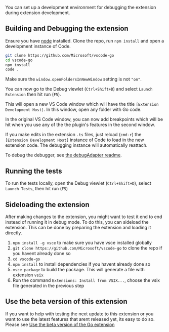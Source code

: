 You can set up a development environment for debugging the extension during
extension development.

## Building and Debugging the extension

Ensure you have [node](https://nodejs.org/en/) installed. Clone the repo, run
`npm install` and open a development instance of Code.

```bash
git clone https://github.com/Microsoft/vscode-go
cd vscode-go
npm install
code .
```

Make sure the `window.openFoldersInNewWindow` setting is not `"on"`.

You can now go to the Debug viewlet (`Ctrl+Shift+D`) and select
`Launch Extension` then hit run (`F5`).

This will open a new VS Code window which will have the title
`[Extension Development Host]`. In this window, open any folder with Go code.

In the original VS Code window, you can now add breakpoints which will be hit
when you use any of the the plugin's features in the second window.

If you make edits in the extension `.ts` files, just reload (`cmd-r`) the
`[Extension Development Host]` instance of Code to load in the new extension
code. The debugging instance will automatically reattach.

To debug the debugger, see
[the debugAdapter readme](/Microsoft/vscode-go/tree/master/src/debugAdapter).

## Running the tests

To run the tests locally, open the Debug viewlet (`Ctrl+Shift+D`), select
`Launch Tests`, then hit run (`F5`)

## Sideloading the extension

After making changes to the extension, you might want to test it end to end
instead of running it in debug mode. To do this, you can sideload the extension.
This can be done by preparing the extension and loading it directly.

1. `npm install -g vsce` to make sure you have vsce installed globally
2. `git clone https://github.com/Microsoft/vscode-go` to clone the repo if you
   havent already done so
3. `cd vscode-go`
4. `npm install` to install dependencies if you havent already done so
5. `vsce package` to build the package. This will generate a file with extension
   `vsix`
6. Run the command `Extensions: Install from VSIX...`, choose the vsix file
   generated in the previous step

## Use the beta version of this extension

If you want to help with testing the next update to this extension or you want
to use the latest features that arent released yet, its easy to do so. Please
see
[Use the beta version of the Go extension](Use-the-beta-version-of-the-latest-Go-extension.md)
